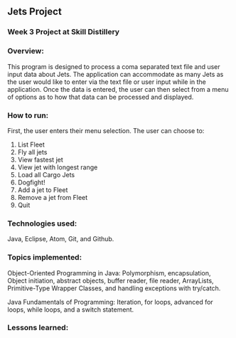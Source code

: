 ## Jets Project

### Week 3 Project at Skill Distillery

### Overview:

This program is designed to process a coma separated text file and user input data about Jets. The application can accommodate as many Jets as the user would like to enter via the text file or user input while in the application. Once the data is entered, the user can then select from a menu of options as to how that data can be processed and displayed.  

### How to run:

First, the user enters their menu selection. The user can choose to:
1. List Fleet
2. Fly all jets
3. View fastest jet
4. View jet with longest range
5. Load all Cargo Jets
6. Dogfight!
7. Add a jet to Fleet
8. Remove a jet from Fleet
9. Quit

### Technologies used:

Java, Eclipse, Atom, Git, and Github.  

### Topics implemented:

Object-Oriented Programming in Java: Polymorphism, encapsulation, Object initiation, abstract objects, buffer reader, file reader, ArrayLists, Primitive-Type Wrapper Classes, and handling exceptions with try/catch.

Java Fundamentals of Programming: Iteration, for loops, advanced for loops, while loops, and a switch statement.

### Lessons learned:
